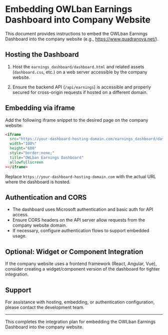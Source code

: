 # Embedding OWLban Earnings Dashboard into Company Website

This document provides instructions to embed the OWLban Earnings Dashboard into the company website (e.g., <https://www.quadranova.net/>).

## Hosting the Dashboard

1. Host the `earnings_dashboard/dashboard.html` and related assets (`dashboard.css`, etc.) on a web server accessible by the company website.

2. Ensure the backend API (`/api/earnings`) is accessible and properly secured for cross-origin requests if hosted on a different domain.

## Embedding via iframe

Add the following iframe snippet to the desired page on the company website:

```html
<iframe
  src="https://your-dashboard-hosting-domain.com/earnings_dashboard/dashboard.html"
  width="100%"
  height="600"
  style="border:none;"
  title="OWLban Earnings Dashboard"
  allowfullscreen
></iframe>
```

Replace `https://your-dashboard-hosting-domain.com` with the actual URL where the dashboard is hosted.

## Authentication and CORS

- The dashboard uses Microsoft authentication and basic auth for API access.
- Ensure CORS headers on the API server allow requests from the company website domain.
- If necessary, configure authentication flows to support embedded usage.

## Optional: Widget or Component Integration

If the company website uses a frontend framework (React, Angular, Vue), consider creating a widget/component version of the dashboard for tighter integration.

## Support

For assistance with hosting, embedding, or authentication configuration, please contact the development team.

---

This completes the integration plan for embedding the OWLban Earnings Dashboard into the company website.
